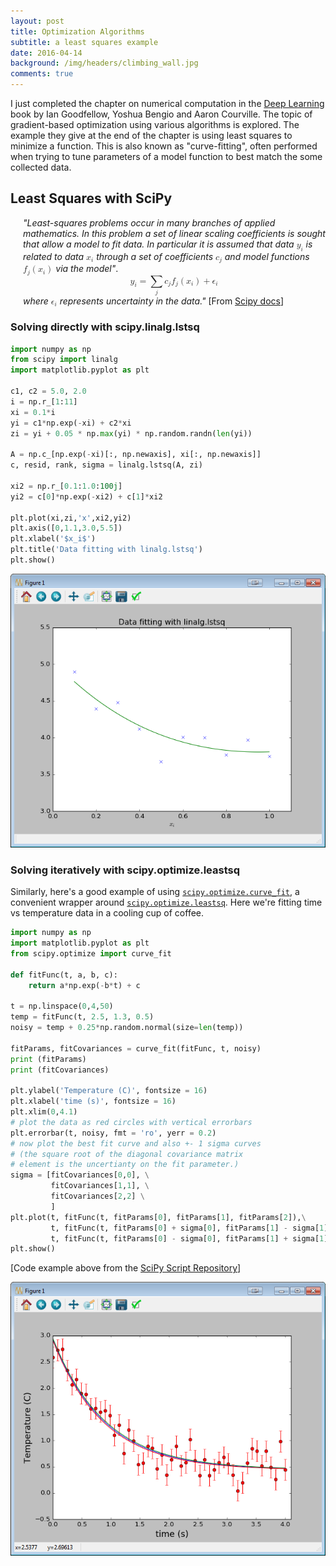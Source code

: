```yaml
---
layout: post
title: Optimization Algorithms 
subtitle: a least squares example
date: 2016-04-14
background: /img/headers/climbing_wall.jpg
comments: true
---
```


<script type="text/x-mathjax-config">
        MathJax.Hub.Config({
        showProcessingMessages: false,
        tex2jax: { inlineMath: [['$','$'],['\\(','\\)']] }
    });
    </script>
<script type="text/javascript" src="https://cdn.mathjax.org/mathjax/latest/MathJax.js?config=TeX-AMS-MML_HTMLorMML"></script>

I just completed the chapter on numerical computation in the [Deep Learning](http://www.deeplearningbook.org/) book by Ian Goodfellow, Yoshua Bengio and Aaron Courville. The topic of gradient-based optimization using various algorithms is explored. The example they give at the end of the chapter is using least squares to minimize a function.  This is also known as "curve-fitting", often performed when trying to tune parameters of a model function to best match the some collected data.

## Least Squares with SciPy

<p style="margin-left:20px"><i>"Least-squares problems occur in many branches of applied
mathematics. In this problem a set of linear scaling coefficients is
sought that allow a model to fit data. In particular it is assumed
that data</i> 
<math xmlns="http://www.w3.org/1998/Math/MathML">
  <msub>
    <mi>y</mi>
    <mrow class="MJX-TeXAtom-ORD">
      <mi>i</mi>
    </mrow>
  </msub>
</math>
<i>is related to data</i>
<math xmlns="http://www.w3.org/1998/Math/MathML">
  <msub>
    <mrow class="MJX-TeXAtom-ORD">
      <mi mathvariant="bold">x</mi>
    </mrow>
    <mrow class="MJX-TeXAtom-ORD">
      <mi>i</mi>
    </mrow>
  </msub>
</math>
<i>through a set of coefficients</i>
<math xmlns="http://www.w3.org/1998/Math/MathML">
  <msub>
    <mi>c</mi>
    <mrow class="MJX-TeXAtom-ORD">
      <mi>j</mi>
    </mrow>
  </msub>
</math>
<i>and model functions</i>
<math xmlns="http://www.w3.org/1998/Math/MathML">
  <msub>
    <mi>f</mi>
    <mrow class="MJX-TeXAtom-ORD">
      <mi>j</mi>
    </mrow>
  </msub>
  <mrow>
    <mo>(</mo>
    <msub>
      <mrow class="MJX-TeXAtom-ORD">
        <mi mathvariant="bold">x</mi>
      </mrow>
      <mrow class="MJX-TeXAtom-ORD">
        <mi>i</mi>
      </mrow>
    </msub>
    <mo>)</mo>
  </mrow>
</math>
<i>via the model"</i>.<br/>
<math xmlns="http://www.w3.org/1998/Math/MathML" display="block">
  <msub>
    <mi>y</mi>
    <mrow class="MJX-TeXAtom-ORD">
      <mi>i</mi>
    </mrow>
  </msub>
  <mo>=</mo>
  <munder>
    <mo>&#x2211;<!-- ∑ --></mo>
    <mrow class="MJX-TeXAtom-ORD">
      <mi>j</mi>
    </mrow>
  </munder>
  <msub>
    <mi>c</mi>
    <mrow class="MJX-TeXAtom-ORD">
      <mi>j</mi>
    </mrow>
  </msub>
  <msub>
    <mi>f</mi>
    <mrow class="MJX-TeXAtom-ORD">
      <mi>j</mi>
    </mrow>
  </msub>
  <mrow>
    <mo>(</mo>
    <msub>
      <mrow class="MJX-TeXAtom-ORD">
        <mi mathvariant="bold">x</mi>
      </mrow>
      <mrow class="MJX-TeXAtom-ORD">
        <mi>i</mi>
      </mrow>
    </msub>
    <mo>)</mo>
  </mrow>
  <mo>+</mo>
  <msub>
    <mi>&#x03F5;<!-- ϵ --></mi>
    <mrow class="MJX-TeXAtom-ORD">
      <mi>i</mi>
    </mrow>
  </msub>
</math>
<i>where</i>
 <math xmlns="http://www.w3.org/1998/Math/MathML">
  <msub>
    <mi>&#x03F5;<!-- ϵ --></mi>
    <mrow class="MJX-TeXAtom-ORD">
      <mi>i</mi>
    </mrow>
  </msub>
</math>
<i>represents uncertainty in the data."</i> [From <a href="http://docs.scipy.org/doc/scipy/reference/tutorial/linalg.html">Scipy docs</a>]</p>

### Solving directly with scipy.linalg.lstsq

```python
import numpy as np
from scipy import linalg
import matplotlib.pyplot as plt

c1, c2 = 5.0, 2.0
i = np.r_[1:11]
xi = 0.1*i
yi = c1*np.exp(-xi) + c2*xi
zi = yi + 0.05 * np.max(yi) * np.random.randn(len(yi))

A = np.c_[np.exp(-xi)[:, np.newaxis], xi[:, np.newaxis]]
c, resid, rank, sigma = linalg.lstsq(A, zi)

xi2 = np.r_[0.1:1.0:100j]
yi2 = c[0]*np.exp(-xi2) + c[1]*xi2

plt.plot(xi,zi,'x',xi2,yi2)
plt.axis([0,1.1,3.0,5.5])
plt.xlabel('$x_i$')
plt.title('Data fitting with linalg.lstsq')
plt.show()
```

<img src="/img/posts/scipy_optimization_lstsq_plot.png" class="img-fluid" />

### Solving iteratively with scipy.optimize.leastsq

Similarly, here's a good example of using <a href="http://docs.scipy.org/doc/scipy/reference/generated/scipy.optimize.curve_fit.html">`scipy.optimize.curve_fit`</a>, a convenient wrapper around <a href="http://docs.scipy.org/doc/scipy/reference/generated/scipy.optimize.leastsq.html">`scipy.optimize.leastsq`</a>.  Here we're fitting time vs temperature data in a cooling cup of coffee.
 
```python 
import numpy as np
import matplotlib.pyplot as plt
from scipy.optimize import curve_fit

def fitFunc(t, a, b, c):
    return a*np.exp(-b*t) + c

t = np.linspace(0,4,50)
temp = fitFunc(t, 2.5, 1.3, 0.5)
noisy = temp + 0.25*np.random.normal(size=len(temp))

fitParams, fitCovariances = curve_fit(fitFunc, t, noisy)
print (fitParams)
print (fitCovariances)

plt.ylabel('Temperature (C)', fontsize = 16)
plt.xlabel('time (s)', fontsize = 16)
plt.xlim(0,4.1)
# plot the data as red circles with vertical errorbars
plt.errorbar(t, noisy, fmt = 'ro', yerr = 0.2)
# now plot the best fit curve and also +- 1 sigma curves
# (the square root of the diagonal covariance matrix  
# element is the uncertianty on the fit parameter.)
sigma = [fitCovariances[0,0], \
         fitCovariances[1,1], \
         fitCovariances[2,2] \
         ]
plt.plot(t, fitFunc(t, fitParams[0], fitParams[1], fitParams[2]),\
         t, fitFunc(t, fitParams[0] + sigma[0], fitParams[1] - sigma[1], fitParams[2] + sigma[2]),\
         t, fitFunc(t, fitParams[0] - sigma[0], fitParams[1] + sigma[1], fitParams[2] - sigma[2]))
plt.show()
```

[Code example above from the <a href="http://scipyscriptrepo.com/wp/?p=76">SciPy Script Repository</a>]

<img src="/img/posts/scipy_optimization_curve_fit_plot.png" class="img-fluid" />